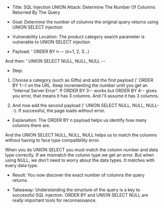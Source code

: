 * Title: SQL Injection UNION Attack: Determine The Number Of Columns Returned By The Query

* Goal: Determine the number of columns the original query returns using UNION SELECT injection 


* Vulnerability Location: The product category search parameter is vulnerable to UNION SELECT injection 

* Payload: ' ORDER BY n -- (n=1, 2, 3...)

And then: ' UNION SELECT NULL, NULL, NULL --

* Step:

1. Choose a category (such as Gifts) and add the first payload (' ORDER BY 1--) on the URL. Keep incrementing the number until you get an "Internal Server Error". If ORDER BY 3-- works but ORDER BY 4-- gives you error, that means it has 3 columns. And I'll assume it has 3 columns.

2. And now add the second payload (' UNION SELECT NULL, NULL, NULL--). If successful, the page loads without error.

* Explanation: The ORDER BY n payload helps us identify how many columns there are.

And the UNION SELECT NULL, NULL, NULL helps us to match the columns without having to face type compatibility error.

When you do UNION SELECT you must match the column number and data type correctly. If we mismatch the column type we get an error. But when using NULL, we don't need to worry about the data types. It matches with every data type.

* Result: You now discover the exact number of columns the query returns.

* Takeaway: Understanding the structure of the query is a key to successful SQL injection. ORDER BY and UNION SELECT NULL are really important tools for reconnaissance.
